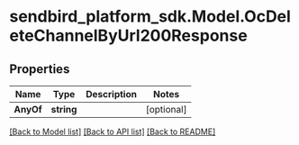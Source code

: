 
# sendbird_platform_sdk.Model.OcDeleteChannelByUrl200Response

## Properties

Name | Type | Description | Notes
------------ | ------------- | ------------- | -------------
**AnyOf** | **string** |  | [optional] 

[[Back to Model list]](../README.md#documentation-for-models)
[[Back to API list]](../README.md#documentation-for-api-endpoints)
[[Back to README]](../README.md)

